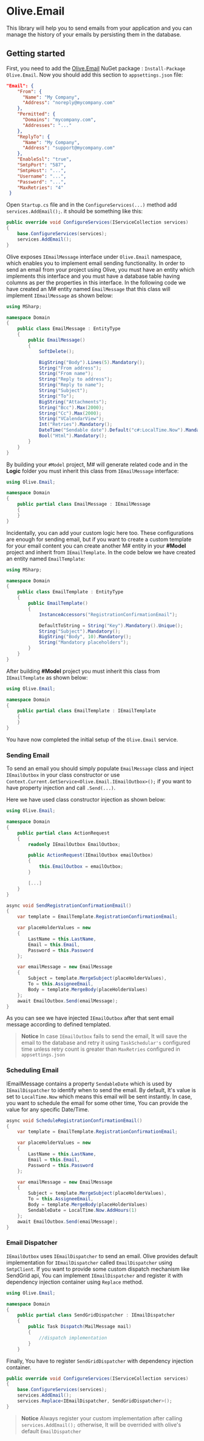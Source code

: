 # Olive.Email

This library will help you to send emails from your application and you can manage the history of your emails by persisting them in the database.

## Getting started

First, you need to add the [Olive.Email](https://www.nuget.org/packages/Olive.Email/) NuGet package : `Install-Package Olive.Email`.
Now you should add this section to `appsettings.json` file:
```json
"Email": {
    "From": {
      "Name": "My Company",
      "Address": "noreply@mycompany.com"
    },
    "Permitted": {
      "Domains": "mycompany.com",
      "Addresses": "..."
    },
    "ReplyTo": {
      "Name": "My Company",
      "Address": "support@mycompany.com"
    },
    "EnableSsl": "true",
    "SmtpPort": "587",
    "SmtpHost": "...",
    "Username": "...",
    "Password": "...",
    "MaxRetries": "4"
 }
```
Open `Startup.cs` file and in the `ConfigureServices(...)` method add `services.AddEmail();`. it should be something like this:
```csharp
public override void ConfigureServices(IServiceCollection services)
{
    base.ConfigureServices(services);
    services.AddEmail();
}
```

Olive exposes `IEmailMessage` interface under `Olive.Email` namespace, which enables you to implement email sending functionality. In order to send an email from your project using Olive, you must have an entity which implements this interface and you must have a database table having columns as per the properties in this interface. In the following code we have created an M# entity named `EmailMessage` that this class will implement `IEmailMessage` as shown below:

```csharp
using MSharp;

namespace Domain
{
    public class EmailMessage : EntityType
    {
        public EmailMessage()
        {
            SoftDelete();

            BigString("Body").Lines(5).Mandatory();
            String("From address");
            String("From name");
            String("Reply to address");
            String("Reply to name");
            String("Subject");
            String("To");
            BigString("Attachments");
            String("Bcc").Max(2000);
            String("Cc").Max(2000);
            String("VCalendarView");
            Int("Retries").Mandatory();
            DateTime("Sendable date").Default("c#:LocalTime.Now").Mandatory();
            Bool("Html").Mandatory();
        }
    }
}
```
By building your `#Model` project, M# will generate related code and in the **Logic** folder you must inherit this class from `IEmailMessage` interface:

```csharp
using Olive.Email;

namespace Domain
{
    public partial class EmailMessage : IEmailMessage
    {
    }
}
```

Incidentally, you can add your custom logic here too. These configurations are enough for sending email, but if you want to create a custom template for your email content you can create another M# entity in your **#Model** project and inherit from `IEmailTemplate`. In the code below we have created an entity named `EmailTemplate`:

```csharp
using MSharp;

namespace Domain
{
    public class EmailTemplate : EntityType
    {
        public EmailTemplate()
        {
            InstanceAccessors("RegistrationConfirmationEmail");

			DefaultToString = String("Key").Mandatory().Unique();
            String("Subject").Mandatory();
            BigString("Body", 10).Mandatory();
            String("Mandatory placeholders");
        }
    }
}
```
After building **#Model** project you must inherit this class from `IEmailTemplate` as shown below:

```csharp
using Olive.Email;

namespace Domain
{
    public partial class EmailTemplate : IEmailTemplate
    {
    }
}
```

You have now completed the initial setup of the `Olive.Email` service.

### Sending Email 

To send an email you should simply populate `EmailMessage` class and inject `IEmailOutbox` in your class constructor or use `Context.Current.GetService<Olive.Email.IEmailOutbox>();` if you want to have property injection and call `.Send(...)`.

Here we have used class constructor injection as shown below:

```csharp
using Olive.Email;

namespace Domain
{
    public partial class ActionRequest
    {
        readonly IEmailOutbox EmailOutbox;

        public ActionRequest(IEmailOutbox emailOutbox)
        {
            this.EmailOutbox = emailOutbox;
        }

		[...]
    }
}
```

```csharp
async void SendRegistrationConfirmationEmail()
{
    var template = EmailTemplate.RegistrationConfirmationEmail;

    var placeHolderValues = new
    {
        LastName = this.LastName,
        Email = this.Email,
        Password = this.Password
    };

    var emailMessage = new EmailMessage
    {
        Subject = template.MergeSubject(placeHolderValues),
        To = this.AssigneeEmail,
        Body = template.MergeBody(placeHolderValues)
    };
	await EmailOutbox.Send(emailMessage);
}
```
As you can see we have injected `IEmailOutbox` after that sent email message according to defined templated.
> **Notice** In case `IEmailOutbox` fails to send the email, It will save the email to the database and retry it using `TaskSchedular's` configured time unless retry count is greater than `MaxRetries` configured in `appsettings.json`
### Scheduling Email
IEmailMessage contains a property `SendableDate` which is used by `IEmailDispatcher` to identify when to send the email. By default, It's value is set to `LocalTime.Now` which means this email will be sent instantly. In case, you want to schedule the email for some other time, You can provide the value for any specific Date/Time.
```csharp
async void ScheduleRegistrationConfirmationEmail()
{
    var template = EmailTemplate.RegistrationConfirmationEmail;

    var placeHolderValues = new
    {
        LastName = this.LastName,
        Email = this.Email,
        Password = this.Password
    };

    var emailMessage = new EmailMessage
    {
        Subject = template.MergeSubject(placeHolderValues),
        To = this.AssigneeEmail,
        Body = template.MergeBody(placeHolderValues)
        SendableDate = LocalTime.Now.AddHours(1)
    };
	await EmailOutbox.Send(emailMessage);
}
```
### Email Dispatcher
`IEmailOutbox` uses `IEmailDispatcher` to send an email. Olive provides default implementation for `IEmailDispatcher` called `EmailDispatcher` using `SmtpClient`. If you want to provide some custom dispatch mechanism like SendGrid api, You can implement `IEmailDispatcher` and register it with dependency injection container using `Replace` method.
```csharp
using Olive.Email;

namespace Domain
{
    public partial class SendGridDispatcher : IEmailDispatcher
    {
        public Task Dispatch(MailMessage mail)
        {
            //dispatch implementation
        }
    }
```
Finally, You have to register `SendGridDispatcher` with dependency injection container.
```csharp
public override void ConfigureServices(IServiceCollection services)
{
    base.ConfigureServices(services);
    services.AddEmail();
    services.Replace<IEmailDispatcher, SendGridDispatcher>();
}
```
> **Notice** Always register your custom implementation after calling `services.AddEmail();` otherwise, It will be overrided with olive's default `EmailDispatcher`
